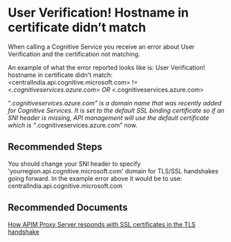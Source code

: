 <properties
        pageTitle="User Verification! Hostname in certificate didn’t match"
        description="Error received about User Verification due to certificate issue"
        service="microsoft.cognitiveServices"
        resource="accounts"
        authors="jtanner-msft,meetshamir"
        ms.author="jtanner,saziz"
        displayOrder="3"
        selfHelpType="resource"                         supportTopicIds="32589913,32589916,32589918,32589919,32589920,32589921,32589922,32589923,32589924,32589925,32589927,32589930,32589932,32589936,32589938,32589940,32589911,32592300,32589914,32589941,32589942,32589915"
        resourceTags=""
        productPesIds="16121"
        cloudEnvironments="public,BlackForest,Fairfax,Mooncake"
        articleId="6c452c93-a5fd-4bbb-b205-75d6750f02d7"
/>

# User Verification! Hostname in certificate didn’t match
When calling a Cognitive Service you receive an error about User Verification and the certification not matching.
 
An example of what the error reported looks like is:
User Verification! hostname in certificate didn't match: <centralIndia.api.cognitive.microsoft.com> != <*.cognitiveservices.azure.com> OR <*.cognitiveservices.azure.com>
 
“*.cognitiveservices.azure.com” is a domain name that was recently added for Cognitive Services. It is set to the default SSL binding certificate so if an SNI header is missing, API management will use the default certificate which is “*.cognitiveservices.azure.com” now.
 
## **Recommended Steps**
You should change your SNI header to specify 'yourregion.api.cognitive.microsoft.com' domain for TLS/SSL handshakes going forward.  In the example error above it would be to use: centralIndia.api.cognitive.microsoft.com
 
## **Recommended Documents**
[How APIM Proxy Server responds with SSL certificates in the TLS handshake](https://docs.microsoft.com/azure/api-management/configure-custom-domain#clients-calling-without-sni-header)
